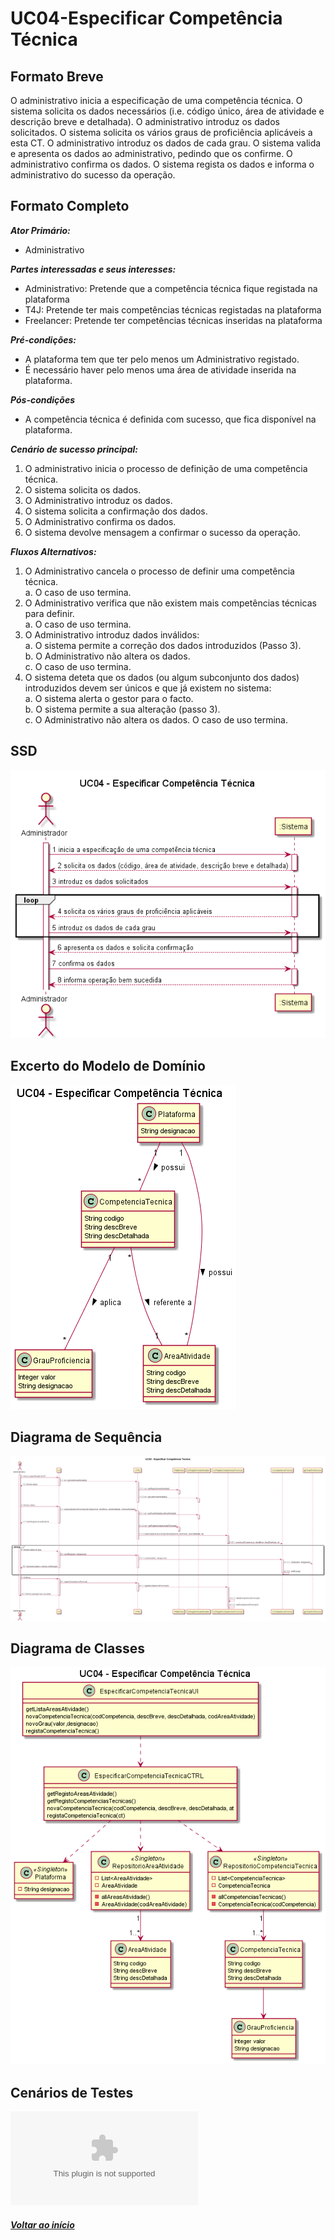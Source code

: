 # UC04-Especificar Competência Técnica

## Formato Breve

O administrativo inicia a especificação de uma competência técnica. O sistema solicita os dados necessários (i.e. código único, área de atividade e descrição breve e detalhada). O administrativo introduz os dados solicitados. O sistema solicita os vários graus de proficiência aplicáveis a esta CT. O administrativo introduz os dados de cada grau. O sistema valida e apresenta os dados ao administrativo, pedindo que os confirme. O administrativo confirma
os dados. O sistema regista os dados e informa o administrativo do sucesso da operação.

## Formato Completo

**_Ator Primário:_**

- Administrativo

**_Partes interessadas e seus interesses:_**

- Administrativo: Pretende que a competência técnica fique registada na plataforma
- T4J: Pretende ter mais competências técnicas registadas na plataforma
- Freelancer: Pretende ter competências técnicas inseridas na plataforma

**_Pré-condições:_**

- A plataforma tem que ter pelo menos um Administrativo registado.
- É necessário haver pelo menos uma área de atividade inserida na plataforma.

**_Pós-condições_**

- A competência técnica é definida com sucesso, que fica disponível na plataforma.

**_Cenário de sucesso principal:_**

1. O administrativo inicia o processo de definição de uma competência técnica.
2. O sistema solicita os dados.
3. O Administrativo introduz os dados.
4. O sistema solicita a confirmação dos dados.
5. O Administrativo confirma os dados.
6. O sistema devolve mensagem a confirmar o sucesso da operação.


**_Fluxos Alternativos:_**

1. O Administrativo cancela o processo de definir uma competência técnica.<br/>
  a. O caso de uso termina.
2. O Administrativo verifica que não existem mais competências técnicas para definir.<br/>
  a. O caso de uso termina.
3. O Administrativo introduz dados inválidos:<br/>
  a. O sistema permite a correção dos dados introduzidos (Passo 3).<br/>
  b. O Administrativo não altera os dados.<br/>
  c. O caso de uso termina.
4. O sistema deteta que os dados (ou algum subconjunto dos dados) introduzidos devem ser únicos e que já existem no sistema:<br/>
  a. O sistema alerta o gestor para o facto.<br/>
  b. O sistema permite a sua alteração (passo 3).<br/>
  c. O Administrativo não altera os dados. O caso de uso termina.

## SSD
![UC04_Especificar_Competencia_Tecnica](https://github.com/blestonbandeiraUPSKILL/upskill_java1_labprg_grupo2/blob/main/Sprint%202/UC04_Especificar_Competencia_Tecnica/UC04_Especificar_Competencia_Tecnica.png)

## Excerto do Modelo de Domínio
![UC04_ExcertoMD_Especificar_Competencia_Tecnica](https://github.com/blestonbandeiraUPSKILL/upskill_java1_labprg_grupo2/blob/main/Sprint%202/UC04_Especificar_Competencia_Tecnica/UC04_ExcertoMD_Especificar_Competencia_Tecnica.png)

## Diagrama de Sequência
![UC04_DiagSeq_Especificar_Competencia_Tecnica](https://github.com/blestonbandeiraUPSKILL/upskill_java1_labprg_grupo2/blob/main/Sprint%202/UC04_Especificar_Competencia_Tecnica/UC04_DiagSeq_Especificar_Competencia_Tecnica.png)

## Diagrama de Classes
![UC04_DiagClas_Especificar_Competencia_Tecnica](https://github.com/blestonbandeiraUPSKILL/upskill_java1_labprg_grupo2/blob/main/Sprint%202/UC04_Especificar_Competencia_Tecnica/UC04_DiagClas_Especificar_Competencia_Tecnica.png)

## Cenários de Testes
![UC04_Especificar_Competencia_Tecnica_Test_Scenario](https://github.com/blestonbandeiraUPSKILL/upskill_java1_labprg_grupo2/blob/main/Sprint%202/UC04_Especificar_Competencia_Tecnica/UC04_Especificar_Competencia_Tecnica_Test_Scenario.xlsx)


##### [Voltar ao início](https://github.com/blestonbandeiraUPSKILL/upskill_java1_labprg_grupo2/tree/main/README.md)
